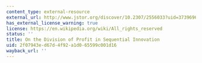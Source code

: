```yaml
---
content_type: external-resource
external_url: http://www.jstor.org/discover/10.2307/2556033?uid=3739696&uid=2134&uid=2&uid=70&uid=4&uid=3739256&sid=21104048710543
has_external_license_warning: true
license: https://en.wikipedia.org/wiki/All_rights_reserved
status: ''
title: On the Division of Profit in Sequential Innovation
uid: 2f07943e-d67d-4f92-a1d0-65599c001d16
wayback_url: ''
---
```

